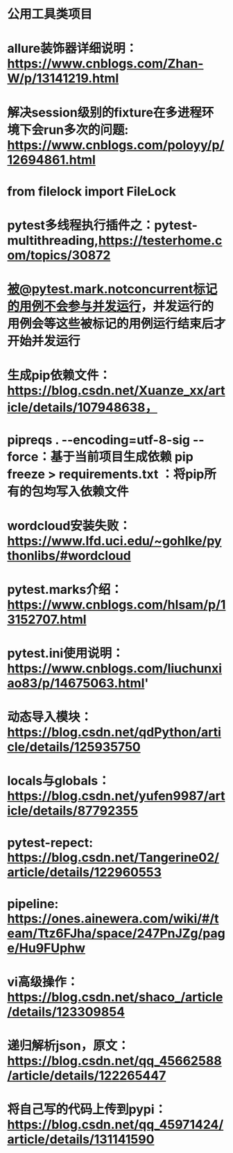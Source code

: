 # 公用工具类项目

# allure装饰器详细说明：https://www.cnblogs.com/Zhan-W/p/13141219.html
# 解决session级别的fixture在多进程环境下会run多次的问题: https://www.cnblogs.com/poloyy/p/12694861.html
# from filelock import FileLock
# pytest多线程执行插件之：pytest-multithreading,https://testerhome.com/topics/30872
# 被@pytest.mark.notconcurrent标记的用例不会参与并发运行，并发运行的用例会等这些被标记的用例运行结束后才开始并发运行
# 生成pip依赖文件：https://blog.csdn.net/Xuanze_xx/article/details/107948638，
# pipreqs . --encoding=utf-8-sig --force：基于当前项目生成依赖 pip freeze > requirements.txt ：将pip所有的包均写入依赖文件
# wordcloud安装失败：https://www.lfd.uci.edu/~gohlke/pythonlibs/#wordcloud
# pytest.marks介绍：https://www.cnblogs.com/hlsam/p/13152707.html
# pytest.ini使用说明：https://www.cnblogs.com/liuchunxiao83/p/14675063.html'
# 动态导入模块：https://blog.csdn.net/qdPython/article/details/125935750
# locals与globals：https://blog.csdn.net/yufen9987/article/details/87792355
# pytest-repect: https://blog.csdn.net/Tangerine02/article/details/122960553
# pipeline: https://ones.ainewera.com/wiki/#/team/Ttz6FJha/space/247PnJZg/page/Hu9FUphw
# vi高级操作： https://blog.csdn.net/shaco_/article/details/123309854
# 递归解析json，原文：https://blog.csdn.net/qq_45662588/article/details/122265447
# 将自己写的代码上传到pypi： https://blog.csdn.net/qq_45971424/article/details/131141590
